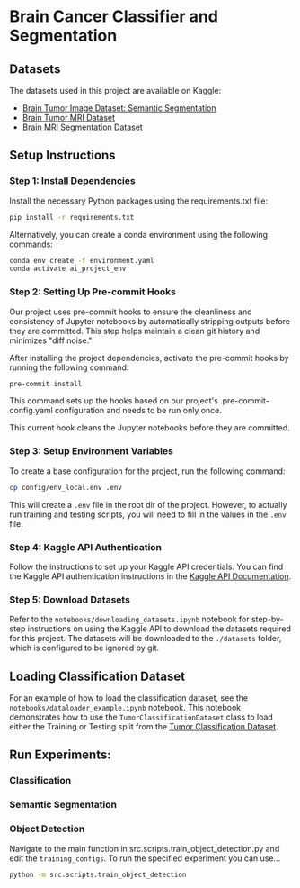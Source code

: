# Brain Cancer Classifier and Segmentation

## Datasets

The datasets used in this project are available on Kaggle:

- [Brain Tumor Image Dataset: Semantic Segmentation](https://www.kaggle.com/datasets/pkdarabi/brain-tumor-image-dataset-semantic-segmentation)
- [Brain Tumor MRI Dataset](https://www.kaggle.com/datasets/masoudnickparvar/brain-tumor-mri-dataset)
- [Brain MRI Segmentation Dataset](https://www.kaggle.com/datasets/mateuszbuda/lgg-mri-segmentation)

## Setup Instructions

### Step 1: Install Dependencies

Install the necessary Python packages using the requirements.txt file:

```bash
pip install -r requirements.txt
```

Alternatively, you can create a conda environment using the following commands:

```bash
conda env create -f environment.yaml
conda activate ai_project_env
```

### Step 2: Setting Up Pre-commit Hooks

Our project uses pre-commit hooks to ensure the cleanliness and consistency of Jupyter notebooks by automatically stripping outputs before they are committed. This step helps maintain a clean git history and minimizes "diff noise."

After installing the project dependencies, activate the pre-commit hooks by running the following command:

```bash
pre-commit install
```

This command sets up the hooks based on our project's .pre-commit-config.yaml configuration and needs to be run only once.

This current hook cleans the Jupyter notebooks before they are committed.

### Step 3: Setup Environment Variables

To create a base configuration for the project, run the following command:

```bash
cp config/env_local.env .env
```

This will create a `.env` file in the root dir of the project. However, to actually run training and testing scripts, you will need to fill in the values in the `.env` file.

### Step 4: Kaggle API Authentication

Follow the instructions to set up your Kaggle API credentials. You can find the Kaggle API authentication instructions in the [Kaggle API Documentation](https://www.kaggle.com/docs/api).

### Step 5: Download Datasets

Refer to the `notebooks/downloading_datasets.ipynb` notebook for step-by-step instructions on using the Kaggle API to download the datasets required for this project. The datasets will be downloaded to the `./datasets` folder, which is configured to be ignored by git.

## Loading Classification Dataset

For an example of how to load the classification dataset, see the `notebooks/dataloader_example.ipynb` notebook. This notebook demonstrates how to use the `TumorClassificationDataset` class to load either the Training or Testing split from the [Tumor Classification Dataset](https://www.kaggle.com/datasets/masoudnickparvar/brain-tumor-mri-dataset).

## Run Experiments:

### Classification

### Semantic Segmentation

### Object Detection

Navigate to the main function in src.scripts.train_object_detection.py and edit the `training_configs`.
To run the specified experiment you can use...

```bash
python -m src.scripts.train_object_detection
```
